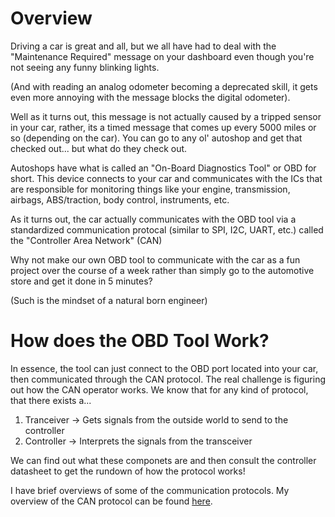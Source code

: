 # Overview

Driving a car is great and all, but we all have had to deal with the "Maintenance Required" message on your dashboard even though you're not seeing any funny blinking lights. 

(And with reading an analog odometer becoming a deprecated skill, it gets even more annoying with the message blocks the digital odometer).

Well as it turns out, this message is not actually caused by a tripped sensor in your car, rather, its a timed message that comes up every 5000 miles or so (depending on the car). You can go to any ol' autoshop and get that checked out... but what do they check out.

Autoshops have what is called an "On-Board Diagnostics Tool" or OBD for short. This device connects to your car and communicates with the ICs that are responsible for monitoring things like your engine, transmission, airbags, ABS/traction, body control, instruments, etc.

As it turns out, the car actually communicates with the OBD tool via a standardized communication protocal (similar to SPI, I2C, UART, etc.) called the "Controller Area Network" (CAN)

Why not make our own OBD tool to communicate with the car as a fun project over the course of a week rather than simply go to the automotive store and get it done in 5 minutes? 

(Such is the mindset of a natural born engineer)

# How does the OBD Tool Work?

In essence, the tool can just connect to the OBD port located into your car, then communicated through the CAN protocol. The real challenge is figuring out how the CAN operator works. We know that for any kind of protocol, that there exists a...

1. Tranceiver -> Gets signals from the outside world to send to the controller
2. Controller -> Interprets the signals from the transceiver

We can find out what these componets are and then consult the controller datasheet to get the rundown of how the protocol works!

I have brief overviews of some of the communication protocols. My overview of the CAN protocol can be found [here]().
